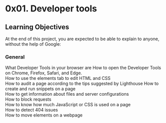 # 0x01. Developer tools 
## Learning Objectives    
At the end of this project, you are expected to be able to explain to anyone, without the help of Google:       
### General  
What Developer Tools in your browser are 
How to open the Developer Tools on Chrome, Firefox, Safari, and Edge.                      
How to use the elements tab to edit HTML and CSS                            
How to audit a page according to the tips suggested by Lighthouse 
How to create and run snippets on a page                                
How to get information about files and server configurations                   
How to block requests                                           
How to know how much JavaScript or CSS is used on a page       
How to detect 404 issues                                   
How to move elements on a webpage                        
